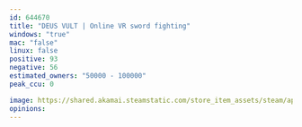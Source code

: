 ```yaml
---
id: 644670
title: "DEUS VULT | Online VR sword fighting"
windows: "true"
mac: "false"
linux: false
positive: 93
negative: 56
estimated_owners: "50000 - 100000"
peak_ccu: 0

image: https://shared.akamai.steamstatic.com/store_item_assets/steam/apps/644670/header.jpg?t=1522119120
opinions:
---
```

